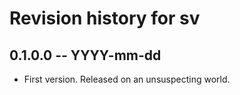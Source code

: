 # Revision history for sv

## 0.1.0.0  -- YYYY-mm-dd

* First version. Released on an unsuspecting world.
